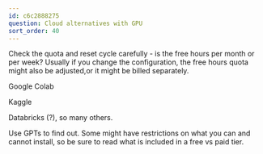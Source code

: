 ```yaml
---
id: c6c2888275
question: Cloud alternatives with GPU
sort_order: 40
---
```


Check the quota and reset cycle carefully - is the free hours per month or per week? Usually if you change the configuration, the free hours quota might also be adjusted,or it might be billed separately.

Google Colab

Kaggle

Databricks (?), so many others.

Use GPTs to find out. Some might have restrictions on what you can and cannot install, so be sure to read what is included in a free vs paid tier.

